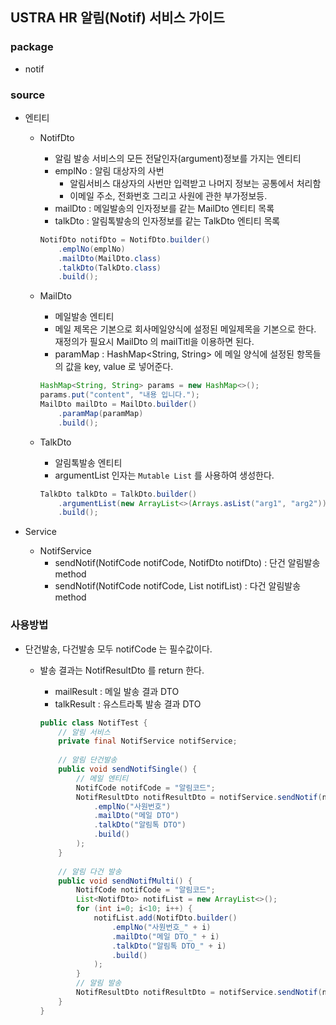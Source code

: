 ## USTRA HR 알림(Notif) 서비스 가이드

### package

* notif

### source

* 엔티티
    * NotifDto
        * 알림 발송 서비스의 모든 전달인자(argument)정보를 가지는 엔티티
        * emplNo : 알림 대상자의 사번 
          * 알림서비스 대상자의 사번만 입력받고 나머지 정보는 공통에서 처리함
          * 이메일 주소, 전화번호 그리고 사원에 관한 부가정보등.
        * mailDto : 메일발송의 인자정보를 같는 MailDto 엔티티 목록
        * talkDto : 알림톡발송의 인자정보를 같는 TalkDto 엔티티 목록

        ```java
        NotifDto notifDto = NotifDto.builder()
            .emplNo(emplNo)
            .mailDto(MailDto.class)
            .talkDto(TalkDto.class)
            .build();
        ```

    * MailDto
        * 메일발송 엔티티
        * 메일 제목은 기본으로 회사메일양식에 설정된 메일제목을 기본으로 한다. 재정의가 필요시 MailDto 의 mailTitl을 이용하면 된다.
        * paramMap : HashMap<String, String> 에 메일 양식에 설정된 항목들의 값을 key, value 로 넣어준다.

        ```java
        HashMap<String, String> params = new HashMap<>();
        params.put("content", "내용 입니다.");
        MailDto mailDto = MailDto.builder()
            .paramMap(paramMap)
            .build();
        ```

    * TalkDto
        * 알림톡발송 엔티티
        * argumentList 인자는 `Mutable List` 를 사용하여 생성한다.

        ```java
        TalkDto talkDto = TalkDto.builder()
            .argumentList(new ArrayList<>(Arrays.asList("arg1", "arg2")))
            .build();
        ```

* Service
    * NotifService
        * sendNotif(NotifCode notifCode, NotifDto notifDto) : 단건 알림발송 method
        * sendNotif(NotifCode notifCode, List<NotifDto> notifList) : 다건 알림발송 method

### 사용방법

* 단건발송, 다건발송 모두 notifCode 는 필수값이다.
  * 발송 결과는 NotifResultDto 를 return 한다.
      * mailResult : 메일 발송 결과 DTO
      * talkResult : 유스트라톡 발송 결과 DTO
      
      ```java
      public class NotifTest {
          // 알림 서비스
          private final NotifService notifService;
        
          // 알림 단건발송
          public void sendNotifSingle() {
              // 메일 엔티티
              NotifCode notifCode = "알림코드";
              NotifResultDto notifResultDto = notifService.sendNotif(notifCode, NotifDto.builder()
                  .emplNo("사원번호")
                  .mailDto("메일 DTO")
                  .talkDto("알림톡 DTO")
                  .build()
              );
          }
        
          // 알림 다건 발송
          public void sendNotifMulti() {
              NotifCode notifCode = "알림코드";
              List<NotifDto> notifList = new ArrayList<>();
              for (int i=0; i<10; i++) {
                  notifList.add(NotifDto.builder()
                      .emplNo("사원번호_" + i)
                      .mailDto("메일 DTO_" + i)
                      .talkDto("알림톡 DTO_" + i)
                      .build()
                  );
              }
              // 알림 발송
              NotifResultDto notifResultDto = notifService.sendNotif(notifCode, notifList);
          }
      }
      ```